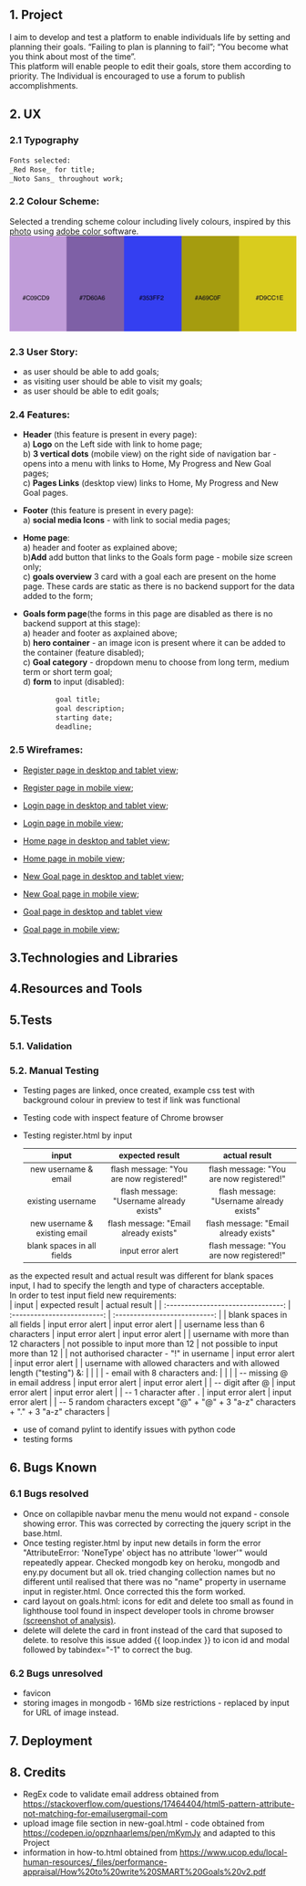 ## 1. Project

  I aim to develop and test a platform to enable individuals life by setting and planning their goals. “Failing to plan is planning to fail”; “You become what you think about most of the time”.  
  This platform will enable people to edit their goals, store them according to priority. The Individual is encouraged to use a forum to publish accomplishments.


## 2. UX

### 2.1 __Typography__

    Fonts selected:  
    _Red Rose_ for title;  
    _Noto Sans_ throughout work;

### 2.2 __Colour Scheme__: 
Selected a trending scheme colour including lively colours, inspired by this [photo](https://www.behance.net/gallery/45528461/Selectologie) using [ adobe color ](color.adobe.com) software.  
![alt text](static/images/colours.jpeg "generated colour scheme") 


### 2.3 __User Story__:
  * as user should be able to add goals;
  * as visiting user should be able to visit my goals;
  * as user should be able to edit goals; 


### 2.4 __Features__:
  * __Header__ (this feature is present in every page):  
    a) __Logo__ on the Left side with link to home page;  
    b) __3 vertical dots__ (mobile view) on the right side of navigation bar - opens into a menu with links to Home, My Progress and New Goal pages;  
    c) __Pages Links__ (desktop view) links to Home, My Progress and New Goal pages.

  * __Footer__ (this feature is present in every page):  
    a) __social media Icons__ - with link to social media pages;

  * __Home page__:   
    a) header and footer as explained above;  
    b)__Add__ add button that links to the Goals form page - mobile size screen only;  
    c) __goals overview__ 3 card with a goal each are present on the home page. These cards are static as there is no backend support for the data added to the form;   

  * __Goals form page__(the forms in this page are disabled as there is no backend support at this stage):  
    a) header and footer as axplained above;  
    b) __hero container__ - an image icon is present where it can be added to the container (feature disabled);  
    c) __Goal category__ - dropdown menu to choose from long term, medium term or short term goal;  
    d) __form__ to input (disabled):  

                goal title;  
                goal description;  
                starting date;  
                deadline;

### 2.5 __Wireframes__:

  * [Register page in desktop and tablet view](static/images/wireframes/register_dt.png "wireframe for register page in desktop and tablet view");

  * [Register page in mobile view](static/images/wireframes/register_mobile.png "wireframe for register page in mobile view");
  
  * [Login page in desktop and tablet view](static/images/wireframes/login_dt.png "wireframe for login page in desktop and tablet view");
  
  * [Login page in mobile view](static/images/wireframes/login_mobile.png "wireframe for login page in mobile view");
  
  * [Home page in desktop and tablet view](static/images/wireframes/home_dt.png "wireframe for Home page in desktop and tablet view");

  * [Home page in mobile view](static/images/wireframes/home_mobile.png "wireframe for Home page in mobile view");

  * [New Goal page in desktop and tablet view](static/images/wireframes/newGoal_dt.png "wireframe for My progress page in desktop and tablet view");

  * [New Goal page in mobile view](static/images/wireframes/newGoal_mobile.png "wireframe for New Goal page in mobile view");

  * [Goal page in desktop and tablet view](static/images/wireframes/goalPage_dt.png "wireframe for Goal page in desktop and tablet view") 

  * [Goal page in mobile view](static/images/wireframes/goalPage_mobile.png "wireframe for New Goal page in mobile view");
    

## 3.Technologies and Libraries


## 4.Resources and Tools
## 5.Tests

  ### 5.1. Validation

  ### 5.2. Manual Testing
  * Testing pages are linked, once created, example css test with background colour in preview to test if link was functional
  * Testing code with inspect feature of Chrome browser
  * Testing register.html by input

    | input                              | expected result             | actual result                 |
    | :--------------------------------: | :-------------------------: | :---------------------------: |
    | new username & email               | flash message: "You are now registered!"   | flash message: "You are now registered!"     |
    |  existing username                  | flash message: "Username already exists"   | flash message: "Username already exists"     |
    |  new username & existing email      | flash message: "Email already exists"      | flash message: "Email already exists"        |
    |  blank spaces in all fields         | input error alert | flash message: "You are now registered!" |
    
as the expected result and actual result was different for blank spaces input, I had to specify the length and type of characters acceptable.  
In order to test input field new requirements:  
    | input                              | expected result             | actual result                 |
    | :--------------------------------: | :-------------------------: | :---------------------------: |
    | blank spaces in all fields         | input error alert         | input error alert |
    | username less than 6 characters  |  input error alert | input error alert |
    | username with more than 12 characters | not possible to input more than 12 | not possible to input more than 12 |
    | not authorised character - "!" in username | input error alert | input error alert |
    | username with allowed characters and with allowed length ("testing") &: |     |       |
    |  - email with 8 characters and: |     |       |
    |       -- missing @ in email address | input error alert | input error alert |
    |       -- digit after @ | input error alert | input error alert |
    |       -- 1 character after . | input error alert | input error alert |
    |       -- 5 random characters except "@" + "@" + 3 "a-z" characters + "." + 3 "a-z" characters | 

  * use of comand pylint to identify issues with python code
  * testing forms


## 6. Bugs Known

### 6.1 Bugs resolved  
  * Once on collapible navbar menu the menu would not expand - console showing error. This was corrected by correcting the jquery script in the base.html.  
  * Once testing register.html by input new details in form the error "AttributeError: 'NoneType' object has no attribute 'lower'" would repeatedly appear. Checked mongodb key on heroku, mongodb and eny.py document but all ok. tried changing collection names but no different until realised that there was no "name" property in username input in register.html. Once corrected this the form worked.
  * card layout on goals.html: icons for edit and delete too small as found in lighthouse tool found in inspect developer tools in chrome browser [(screenshot of analysis)](static/images/bugs/edit-delete-bug.jpeg "lighthouse analysis regards my goals page").
  * delete will delete the card in front instead of the card that suposed to delete. to resolve this issue added {{ loop.index }} to icon id and modal followed by tabindex="-1" to correct the bug.
  
### 6.2 Bugs unresolved
  * favicon
  * storing images in mongodb - 16Mb size restrictions - replaced by input for URL of image instead. 

## 7. Deployment

## 8. Credits
  * RegEx code to validate email address obtained from https://stackoverflow.com/questions/17464404/html5-pattern-attribute-not-matching-for-emailusergmail-com
  * upload image file section in new-goal.html - code obtained from https://codepen.io/opznhaarlems/pen/mKymJy and adapted to this Project
  * information in how-to.html obtained from https://www.ucop.edu/local-human-resources/_files/performance-appraisal/How%20to%20write%20SMART%20Goals%20v2.pdf 
